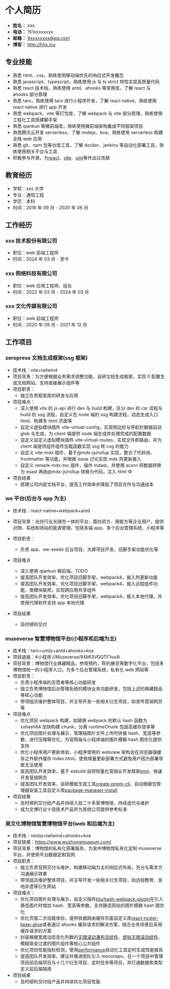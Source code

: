 # 个人简历

- **姓名：** xxx
- **电话：** 151xxxxxxxx
- **邮箱：** 9xxxxxxxx@qq.com
- **博客：** http://hhx.icu

## 专业技能

- 熟悉 html、css，熟练使用移动端优先的响应式开发概念
- 熟悉 javascript、typescript，熟练使用 js 与 ts strict 特性实现高质量代码
- 熟悉 react 技术栈，熟练使用 antd、ahooks 等常用库，了解 react 与 ahooks 部分原理
- 熟悉 taro，熟练使用 taro 进行小程序开发，了解 react native，熟练使用 react native 进行 app 开发
- 熟悉 webpack、vite 等打包库，了解 webpack 与 vite 部分原理，熟练使用工程化工具搭建脚手架
- 熟悉 qiankun 等微前端库，熟练使用微前端架构集成不同框架项目
- 熟悉腾讯云开发 serverless，了解 nodejs、koa，熟练使用 serverless 构建全栈 web 应用
- 熟悉 git、npm 包等仓库工具，了解 docker、jenkins 等自动化部署工具，熟练使用相关平台与工具
- 积极参与开源，为[react](https://github.com/reactjs/zh-hans.react.dev/pull/1479#event-12125517447)、[vite](https://github.com/vitejs/vite/pull/15806#event-11714291644)、[umi](https://github.com/umijs/umi/pull/9168)等作出过贡献

## 教育经历

- 学校：xxx 大学
- 专业：通信工程
- 学历：本科
- 时间：2016 年 09 月 - 2020 年 06 月

## 工作经历

### xxx 技术股份有限公司

- 职位：web 前端工程师
- 时间：2024 年 03 月 - 至今

### xxx 网络科技有限公司

- 职位：web 应用工程师、组长
- 时间：2022 年 03 月 - 2024 年 03 月

### xxx 文化传媒有限公司

- 职位：web 前端工程师
- 时间：2020 年 09 月 - 2021 年 12 月

## 工作项目

### zeropress 文档生成框架(ssg 框架)

- 技术栈：vite+tailwind
- 项目背景：为方便根据业务需求调整功能，自研文档生成框架，实现 0 配置生成文档网站，支持直接展示组件等
- 项目职责：
  - 独立负责框架库的研发与应用
- 项目难点：
  - 深入使用 vite 的 js-api 进行 dev 与 build 构建，区分 dev 的 csr 流程与 build 的 ssg 流程，自定义在 node 端的 ssg 构建流程，动态生成入口 html、构建多 html 页面等
  - 自定义虚拟模块插件 vite-virtual-config，实现侧边栏与导航栏数据自动 glob 与生成，为 client 端提供 node 端生成并处理完成的配置数据
  - 自定义自定义虚拟模块插件 vite-virtual-routes，实现文件即路由，并为 client 端提供组件组件加载函数实现 ssg 转 csg 的能力
  - 自定义 vite-mdx 插件，基于@mdx-js/rollup 实现，整合了代码块、frontmatter 等功能，并根据 issue 讨论实现 mdx 热更新接入
  - 自定义 remark-mdx-toc 插件，操作 mdast，并使用 acorn 将数据转换为 esast 再由@mdx-js/rollup 转换为代码，注入 html 中
- 项目结果
  - 搭建公司内部文档平台，提高工作效率并降低了项目合作与沟通成本

### we 平台(后台与 app 为主)

- 技术栈：react-native+webpack+antd
- 项目背景：光伏行业光储充一体的平台，面向资方、用能方等企业用户，提供对物、系统和场站的能源管理，包括多端 app、多个后台管理系统、小程序等
- 项目职责：
  - 负责 app、we-seeds 后台项目、大屏项目开发，旧脚手架功能优化等
- 项目难点

  - 深入使用 qiankun 微前端，TODO
  - 提高团队开发效率，优化项目旧脚手架，webpack4，接入热更新功能
  - 提高团队开发效率，优化项目旧脚手架，webpack4，接入远程组件功能，类模块联邦，实现跨应用共享组件
  - 提高团队开发效率，优化项目旧脚手架，webpack4，接入本地代理，并使用代理软件支持 app 本地代理

- 项目结果
  - 及时顺利交付

### museverse 智慧博物馆平台(小程序和后端为主)

- 技术栈：taro+umijs+antd+ahooks+koa
- 项目链接：#小程序://Museverse/94MI3VQQTF1vo4i
- 项目背景：博物馆行业典藏精品，参观预约，陈列展览等数字化平台，包括多博物馆统一的小程序入口，为多个后台管理系统，私有化 web 网站等
- 项目职责：
  - 负责小程序端的志愿者等核心功能研发
  - 独立负责博物馆后台管理系统的模块业务功能研发，包括上述的典藏精品等核心功能
  - 带领组员维护整体项目，并主导开发一些相关衍生项目，如宣传营销网页等
- 项目难点
  - 优化项目 webpack 构建，如替换 webpack 的默认 hash 函数为 xxhash64 加快构建 chunk，分离 runtimeChunk 包提高缓存效率等
  - 优化项目图片处理与展示，管理端图片文件上传时拼接 hash、宽高等参数、进行压缩等优化，为官网端与小程序端的图片模糊 hash 图优化提供支持
  - 优化小程序用户更新体验，小程序使用的 webview 架构会在浏览器强缓存之外额外缓存 index.html，使用增量更新部署方式避免用户因为部署导致无法使用
  - 提高团队开发效率，基于 esbuild 自研轻量化营销业开发框架[emii](https://www.npmjs.com/package/emii)，快速开发营销网页
  - 提高团队开发效率，自研模板生成工具[create-pnpm-cli](https://www.npmjs.com/package/create-pnpm-cli)、自动根据包管理器安装工具自定义库[package-manager-install](https://www.npmjs.com/package/package-manager-install)
- 项目结果
  - 及时顺利交付给产品并持续入驻二十多家博物馆，持续迭代与维护
  - 成为文博行业十佳技术产品并为其他公司提供参考标准

### 吴文化博物馆智慧博物馆平台(web 和后端为主)

- 技术栈：nextjs+tailwind+ahooks+koa
- 项目链接：https://www.wuzhongmuseum.com/
- 项目背景：博物馆的私有化部署服务，为吴中博物馆私有化定制 museverse 平台，并使用平台数据定制官网
- 项目职责：
  - 独立负责官网交付与维护，构建移动端为主的响应式布局，充分与需求方沟通展示效果
  - 带领组员维护整体项目，并主导开发一些相关衍生项目，如远程教育、吴地非遗等衍生网站
- 项目难点：
  - 优化项目图片处理与展示，自定义插件[blurhash-webpack-plugin](https://www.npmjs.com/package/blurhash-webpack-plugin)在引入静态图片时增加 hash、宽高等参数，支持静态网站的图片模糊 hash 图优化
  - 优化页面二次加载体验，提供依据路由缓存页面自定义库[react-router-keep-alive](https://www.npmjs.com/package/react-router-keep-alive)或者通过 ahooks 缓存请求的解决方案，结合业务场景后采用缓存请求的方案
  - 封装根据宽度动态变化列数的[无限滚动瀑布流组件](https://houhongxu.github.io/high-order-ui/#/masonry)、[虚拟无限滚动组件](https://houhongxu.github.io/high-order-ui/#/virtual-list)、模糊渐变过渡的图片组件等核心公共组件
  - 优化项目性能指标检测，使用[performance](TODO)自动化工具定时生成性能报告
  - 提高团队开发效率，建议并推进团队引入 monorepo，在一个项目中管理项目前后端项目与十几个衍生项目、定时任务等项目，并打通数据库类型定义前后端隔阂
- 项目结果
  - 及时顺利交付给产品并持续优化项目性能
